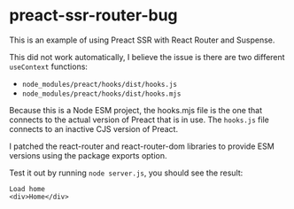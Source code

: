 # preact-ssr-router-bug

This is an example of using Preact SSR with React Router and Suspense.

This did not work automatically, I believe the issue is there are two different
`useContext` functions:

- `node_modules/preact/hooks/dist/hooks.js`
- `node_modules/preact/hooks/dist/hooks.mjs`

Because this is a Node ESM project, the hooks.mjs file is the one that connects to the
actual version of Preact that is in use. The `hooks.js` file connects to an inactive
CJS version of Preact.

I patched the react-router and react-router-dom libraries to provide ESM versions using
the package exports option.

Test it out by running `node server.js`, you should see the result:

```
Load home
<div>Home</div>
```
